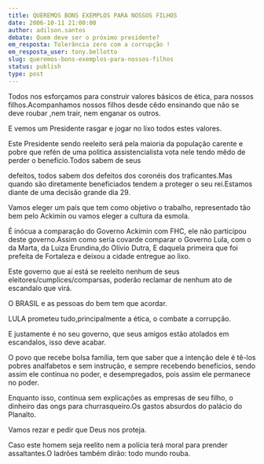 ```yaml
---
title: QUEREMOS BONS EXEMPLOS PARA NOSSOS FILHOS
date: 2006-10-11 21:00:00
author: adilson.santos
debate: Quem deve ser o próximo presidente?
em_resposta: Tolerância zero com a corrupção !
em_resposta_user: tony.bellotto
slug: queremos-bons-exemplos-para-nossos-filhos
status: publish 
type: post
---
```


Todos nos esforçamos para construir valores básicos de ética, para nossos filhos.Acompanhamos nossos filhos desde cêdo ensinando que não se deve roubar ,nem trair, nem enganar os outros.


E vemos um Presidente rasgar e jogar no lixo todos estes valores.


Este Presidente sendo reeleito será pela maioria da população carente e pobre que refén de uma politica assistencialista vota nele tendo mêdo de perder o beneficio.Todos sabem de seus 


defeitos, todos sabem dos defeitos dos coronéis dos traficantes.Mas quando são diretamente beneficiados tendem a proteger o seu rei.Estamos diante de uma decisão grande dia 29.


Vamos eleger um país que tem como objetivo o trabalho, representado tão bem pelo Ackimin ou vamos eleger a cultura da esmola.


É inócua a comparação do Governo Ackimin com FHC, ele não participou deste governo.Assim como seria covarde comparar o Governo Lula, com o da Marta, da Luiza Erundina,do Olívio Dutra, E daquela primeira que foi prefeita de Fortaleza e deixou a cidade entregue ao lixo.


Este governo que aí está se reeleito nenhum de seus eleitores/cumplices/comparsas, poderão reclamar de nenhum ato de escandalo que virá.


O BRASIL e as pessoas do bem tem que acordar.


LULA prometeu tudo,principalmente a ética, o combate a corrupção.


E justamente é no seu governo, que seus amigos estão atolados em escandalos, isso deve acabar.


O povo que recebe bolsa familia, tem que saber que a intenção dele é tê-los pobres analfabetos e sem instrução, e sempre recebendo benefícios, sendo assim ele continua no poder, e desempregados, pois assim ele permanece no poder.


Enquanto isso, continua sem explicações as empresas de seu filho, o dinheiro das ongs para churrasqueiro.Os gastos absurdos do palácio do Planalto.


Vamos rezar e pedir que Deus nos proteja.


Caso este homem seja reelito nem a polícia terá moral para prender assaltantes.O ladrões também dirão: todo mundo rouba.



